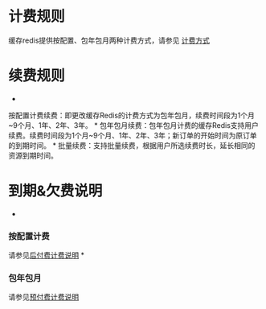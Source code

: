 # **计费规则**

缓存redis提供按配置、包年包月两种计费方式，请参见 [计费方式](https://www.jdcloud.com/help/detail/1391/isCatalog/1)

# **续费规则**

* 
按配置计费续费：即更改缓存Redis的计费方式为包年包月，续费时间段为1个月~9个月、1年、2年、3年。
* 
包年包月续费：包年包月计费的缓存Redis支持用户续费。续费时间段为1个月~9个月、1年、2年、3年；新订单的开始时间为原订单的到期时间。
* 
批量续费：支持批量续费，根据用户所选续费时长，延长相同的资源到期时间。

# **到期&欠费说明**

* 
### 按配置计费

请参见[后付费计费说明](https://www.jdcloud.com/help/detail/1393/isCatalog/1)
* 
### 包年包月

请参见[预付费计费说明](https://www.jdcloud.com/help/detail/1392/isCatalog/1)